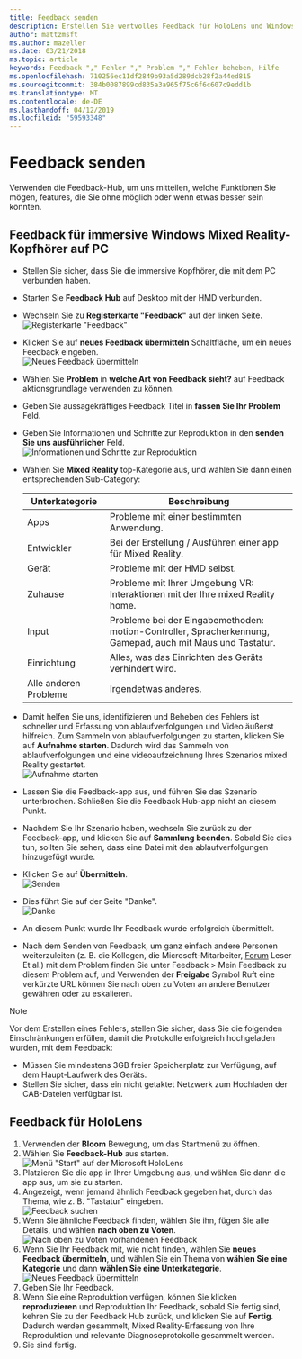 ```yaml
---
title: Feedback senden
description: Erstellen Sie wertvolles Feedback für HoloLens und Windows Mixed Reality-Entwickler, die über den Feedback-Hub.
author: mattzmsft
ms.author: mazeller
ms.date: 03/21/2018
ms.topic: article
keywords: Feedback "," Fehler "," Problem "," Fehler beheben, Hilfe
ms.openlocfilehash: 710256ec11df2849b93a5d289dcb28f2a44ed815
ms.sourcegitcommit: 384b0087899cd835a3a965f75c6f6c607c9edd1b
ms.translationtype: MT
ms.contentlocale: de-DE
ms.lasthandoff: 04/12/2019
ms.locfileid: "59593348"
---
```

# <a name="give-us-feedback"></a>Feedback senden

Verwenden die Feedback-Hub, um uns mitteilen, welche Funktionen Sie mögen, features, die Sie ohne möglich oder wenn etwas besser sein könnten.

## <a name="feedback-for-windows-mixed-reality-immersive-headset-on-pc"></a>Feedback für immersive Windows Mixed Reality-Kopfhörer auf PC

* Stellen Sie sicher, dass Sie die immersive Kopfhörer, die mit dem PC verbunden haben.
* Starten Sie **Feedback Hub** auf Desktop mit der HMD verbunden.
* Wechseln Sie zu **Registerkarte "Feedback"** auf der linken Seite. <br>
  ![Registerkarte "Feedback"](images/feedback1-600px.png)
* Klicken Sie auf **neues Feedback übermitteln** Schaltfläche, um ein neues Feedback eingeben.<br>
  ![Neues Feedback übermitteln](images/feedback2-600px.png)
* Wählen Sie **Problem** in **welche Art von Feedback sieht?** auf Feedback aktionsgrundlage verwenden zu können.
* Geben Sie aussagekräftiges Feedback Titel in **fassen Sie Ihr Problem** Feld.
* Geben Sie Informationen und Schritte zur Reproduktion in den **senden Sie uns ausführlicher** Feld.<br>
  ![Informationen und Schritte zur Reproduktion](images/feedback3-600px.png)
* Wählen Sie **Mixed Reality** top-Kategorie aus, und wählen Sie dann einen entsprechenden Sub-Category:

  |  Unterkategorie  |  Beschreibung | 
  |----------|----------|
  |  Apps  |  Probleme mit einer bestimmten Anwendung. | 
  |  Entwickler  |  Bei der Erstellung / Ausführen einer app für Mixed Reality. | 
  |  Gerät  |  Probleme mit der HMD selbst. | 
  |  Zuhause  |  Probleme mit Ihrer Umgebung VR: Interaktionen mit der Ihre mixed Reality home. | 
  |  Input  |  Probleme bei der Eingabemethoden: motion-Controller, Spracherkennung, Gamepad, auch mit Maus und Tastatur. | 
  |  Einrichtung  |  Alles, was das Einrichten des Geräts verhindert wird. | 
  |  Alle anderen Probleme  |  Irgendetwas anderes. |
  
* Damit helfen Sie uns, identifizieren und Beheben des Fehlers ist schneller und Erfassung von ablaufverfolgungen und Video äußerst hilfreich. Zum Sammeln von ablaufverfolgungen zu starten, klicken Sie auf **Aufnahme starten**. Dadurch wird das Sammeln von ablaufverfolgungen und eine videoaufzeichnung Ihres Szenarios mixed Reality gestartet.<br>
  ![Aufnahme starten](images/feedback4-600px.png)
* Lassen Sie die Feedback-app aus, und führen Sie das Szenario unterbrochen. Schließen Sie die Feedback Hub-app nicht an diesem Punkt.
* Nachdem Sie Ihr Szenario haben, wechseln Sie zurück zu der Feedback-app, und klicken Sie auf **Sammlung beenden**. Sobald Sie dies tun, sollten Sie sehen, dass eine Datei mit den ablaufverfolgungen hinzugefügt wurde.
* Klicken Sie auf **Übermitteln**.<br>
  ![Senden](images/feedback5-600px.png)
* Dies führt Sie auf der Seite "Danke".<br>
  ![Danke](images/feedback6-600px.png)
* An diesem Punkt wurde Ihr Feedback wurde erfolgreich übermittelt.
* Nach dem Senden von Feedback, um ganz einfach andere Personen weiterzuleiten (z. B. die Kollegen, die Microsoft-Mitarbeiter, [Forum](https://forums.hololens.com/) Leser Et al.) mit dem Problem finden Sie unter Feedback > Mein Feedback zu diesem Problem auf, und Verwenden der **Freigabe** Symbol Ruft eine verkürzte URL können Sie nach oben zu Voten an andere Benutzer gewähren oder zu eskalieren.

>[!NOTE]
>Vor dem Erstellen eines Fehlers, stellen Sie sicher, dass Sie die folgenden Einschränkungen erfüllen, damit die Protokolle erfolgreich hochgeladen wurden, mit dem Feedback:
> - Müssen Sie mindestens 3GB freier Speicherplatz zur Verfügung, auf dem Haupt-Laufwerk des Geräts.
> - Stellen Sie sicher, dass ein nicht getaktet Netzwerk zum Hochladen der CAB-Dateien verfügbar ist.

## <a name="feedback-for-hololens"></a>Feedback für HoloLens

1. Verwenden der **Bloom** Bewegung, um das Startmenü zu öffnen.
2. Wählen Sie **Feedback-Hub** aus starten.<br>
  ![Menü "Start" auf der Microsoft HoloLens](images/startmenu.jpg)
3. Platzieren Sie die app in Ihrer Umgebung aus, und wählen Sie dann die app aus, um sie zu starten.
4. Angezeigt, wenn jemand ähnlich Feedback gegeben hat, durch das Thema, wie z. B. "Tastatur" eingeben.<br>
  ![Feedback suchen](images/searchfeedback-500px.jpg)
5. Wenn Sie ähnliche Feedback finden, wählen Sie ihn, fügen Sie alle Details, und wählen **nach oben zu Voten**.<br>
  ![Nach oben zu Voten vorhandenen Feedback](images/upvotefeedback-500px.jpg)
6. Wenn Sie Ihr Feedback mit, wie nicht finden, wählen Sie **neues Feedback übermitteln**, und wählen Sie ein Thema von **wählen Sie eine Kategorie** und dann **wählen Sie eine Unterkategorie**.<br>
  ![Neues Feedback übermitteln](images/addnewfeedback-500px.jpg)
7. Geben Sie Ihr Feedback.
8. Wenn Sie eine Reproduktion verfügen, können Sie klicken **reproduzieren** und Reproduktion Ihr Feedback, sobald Sie fertig sind, kehren Sie zu der Feedback Hub zurück, und klicken Sie auf **Fertig**. Dadurch werden gesammelt, Mixed Reality-Erfassung von Ihre Reproduktion und relevante Diagnoseprotokolle gesammelt werden.
9. Sie sind fertig.

